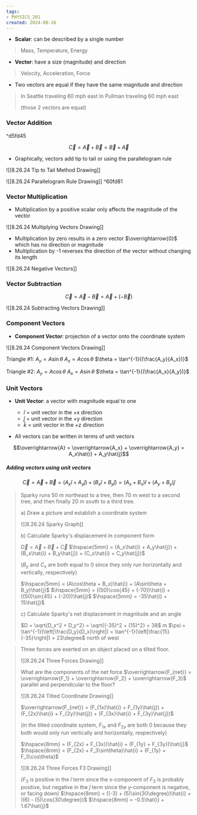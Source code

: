 ```yaml
---
tags:
- PHYSICS_201
created: 2024-08-26
---
```



- **Scalar**: can be described by a single number

> Mass, Temperature, Energy

- **Vector**: have a size (magnitude) and direction

> Velocity, Acceleration, Force

- Two vectors are equal if they have the same magnitude and direction

> In Seattle traveling 60 mph east
> In Pullman traveling 60 mph east
> 
> (those 2 vectors are equal)

### Vector Addition

^d5fd45

$$\overrightarrow{C} = \overrightarrow{A} + \overrightarrow{B} = \overrightarrow{B} + \overrightarrow{A}$$

- Graphically, vectors add tip to tail or using the parallelogram rule

![[8.26.24 Tip to Tail Method Drawing]]

![[8.26.24 Parallelogram Rule Drawing]] ^60fd81

### Vector Multiplication

- Multiplication by a positive scalar only affects the magnitude of the vector

![[8.26.24 Multiplying Vectors Drawing]]

- Multiplication by zero results in a zero vector $\overrightarrow{0}$ which has no direction or magnitude
- Multiplication by -1 reverses the direction of the vector without changing its length

![[8.26.24 Negative Vectors]]

### Vector Subtraction

$$\overrightarrow{C} = \overrightarrow{A} - \overrightarrow{B} = \overrightarrow{A} + (-\overrightarrow{B})$$

![[8.26.24 Subtracting Vectors Drawing]]

### Component Vectors

- **Component Vector**: projection of a vector onto the coordinate system

![[8.26.24 Component Vectors Drawing]]

Triangle #1:
$A_y = A\sin{\theta}$
$A_x = A\cos{\theta}$
$\theta = \tan^{-1}{(\frac{A_y}{A_x})}$

Triangle #2:
$A_y = A\cos{\theta}$
$A_x = A\sin{\theta}$
$\theta = \tan^{-1}{(\frac{A_x}{A_y})}$

### Unit Vectors

- **Unit Vector**: a vector with magnitude equal to one
  - $\hat{i}$ = unit vector in the +x direction
  - $\hat{j}$ = unit vector in the +y direction
  - $\hat{k}$ = unit vector in the +z direction

- All vectors can be written in terms of unit vectors

$$\overrightarrow{A} = \overrightarrow{A_x} + \overrightarrow{A_y} = A_x\hat{i} + A_y\hat{j}$$

##### Adding vectors using unit vectors

$$\overrightarrow{C} = \overrightarrow{A} + \overrightarrow{B} = (A_x\hat{i} + A_y\hat{j}) + (B_x\hat{i} + B_y\hat{j}) = (A_x + B_x)\hat{i} + (A_y + B_y)\hat{j}$$

> Sparky runs 50 m northeast to a tree, then 70 m west to a second tree, and then finally 20 m south to a third tree.
> 
> a) Draw a picture and establish a coordinate system
> 
> ![[8.26.24 Sparky Graph]]
> 
> b) Calculate Sparky's displacement in component form
> 
> $\overrightarrow{D} = \overrightarrow{A} + \overrightarrow{B} + \overrightarrow{C}$
> $\hspace{5mm} = (A_x\hat{i} + A_y\hat{j}) + (B_x\hat{i} + B_y\hat{j}) + (C_x\hat{i} + C_y\hat{j})$
> 
> ($B_y$ and $C_x$ are both equal to 0 since they only run horizontally and vertically, respectively)
> 
> $\hspace{5mm} = (A\cos\theta + B_x)\hat{i} + (A\sin\theta + B_y)\hat{j}$
> $\hspace{5mm} = ((50)\cos{45} + (-70))\hat{i} + ((50)\sin{45} + (-20))\hat{j}$
> $\hspace{5mm} = -35\hat{i} + 15\hat{j}$
> 
> c) Calculate Sparky's net displacement in magnitude and an angle
> 
> $D = \sqrt{D_x^2 + D_y^2} = \sqrt{(-35)^2 + (15)^2} = 38$ m
> $\psi = \tan^{-1}(\left|\frac{D_y}{D_x}\right|) = \tan^{-1}(\left|\frac{15}{-35}\right|) = 23\degree$ north of west

> Three forces are exerted on an object placed on a tilted floor.
> 
> ![[8.26.24 Three Forces Drawing]]
> 
> What are the components of the net force $\overrightarrow{F_{net}} = \overrightarrow{F_1} + \overrightarrow{F_2} + \overrightarrow{F_3}$ parallel and perpendicular to the floor?
> 
> ![[8.26.24 Tilted Coordinate Drawing]]
> 
> $\overrightarrow{F_{net}} = (F_{1x}\hat{i} + F_{1y}\hat{j}) + (F_{2x}\hat{i} + F_{2y}\hat{j}) + (F_{3x}\hat{i} + F_{3y}\hat{j})$
> 
> (in the tilted coordinate system, $F_{1x}$ and $F_{2y}$ are both 0 because they both would only run vertically and horizontally, respectively)
> 
> $\hspace{8mm} = (F_{2x} + F_{3x})\hat{i} + (F_{1y} + F_{3y})\hat{j}$
> $\hspace{8mm} = (F_{2x} + F_3\sin\theta)\hat{i} + (F_{1y} + F_3\cos\theta)$
> 
> ![[8.26.24 Three Forces F3 Drawing]]
> 
> ($F_3$ is positive in the $\hat{i}$ term since the x-component of $F_3$ is probably positive, but negative in the $\hat{j}$ term since the y-component is negative, or facing down)
> $\hspace{8mm} = ((-3) + (5)\sin{30\degree})\hat{i} + ((6) - (5)\cos{30\degree})$
> $\hspace{8mm} = -0.5\hat{i} + 1.67\hat{j}$